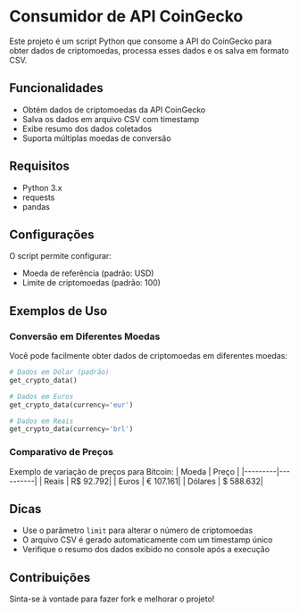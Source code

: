 # Consumidor de API CoinGecko

Este projeto é um script Python que consome a API do CoinGecko para obter dados de criptomoedas, processa esses dados e os salva em formato CSV.

## Funcionalidades

- Obtém dados de criptomoedas da API CoinGecko
- Salva os dados em arquivo CSV com timestamp
- Exibe resumo dos dados coletados
- Suporta múltiplas moedas de conversão

## Requisitos

- Python 3.x
- requests
- pandas

## Configurações

O script permite configurar:
- Moeda de referência (padrão: USD)
- Limite de criptomoedas (padrão: 100)

## Exemplos de Uso

### Conversão em Diferentes Moedas

Você pode facilmente obter dados de criptomoedas em diferentes moedas:

```python
# Dados em Dólar (padrão)
get_crypto_data()  

# Dados em Euros
get_crypto_data(currency='eur')

# Dados em Reais
get_crypto_data(currency='brl')
```

### Comparativo de Preços

Exemplo de variação de preços para Bitcoin:
| Moeda   | Preço    |
|---------|----------|
| Reais   | R$ 92.792|
| Euros   | € 107.161|
| Dólares | $ 588.632|

## Dicas

- Use o parâmetro `limit` para alterar o número de criptomoedas
- O arquivo CSV é gerado automaticamente com um timestamp único
- Verifique o resumo dos dados exibido no console após a execução

## Contribuições

Sinta-se à vontade para fazer fork e melhorar o projeto!
